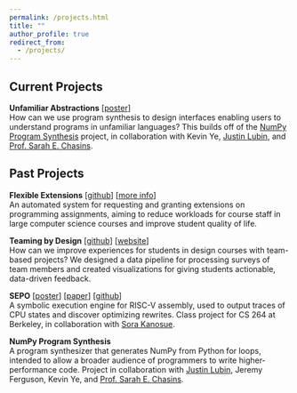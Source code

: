 ```yaml
---
permalink: /projects.html
title: ""
author_profile: true
redirect_from: 
  - /projects/
---
```


## Current Projects
__Unfamiliar Abstractions__ [[poster](../files/epic-poster-sp23.pdf)] \
How can we use program synthesis to design interfaces enabling users to understand programs in unfamiliar languages? This builds off of the [NumPy Program Synthesis](#numpy) project, in collaboration with Kevin Ye, [Justin Lubin](https://jlubin.net), and [Prof. Sarah E. Chasins](https://schasins.com).

## Past Projects
__Flexible Extensions__ [[github](https://github.com/cs161-staff/extensions)] [[more info](https://acelab.berkeley.edu/projects/flextensions/)] \
An automated system for requesting and granting extensions on programming assignments, aiming to reduce workloads for course staff in large computer science courses and improve student quality of life.

__Teaming by Design__ [[github](https://github.com/teamingbydesign/txd-pipeline)] [[website](https://www.teamingxdesign.com/)] \
How can we improve experiences for students in design courses with team-based projects? We designed a data pipeline for processing surveys of team members and created visualizations for giving students actionable, data-driven feedback.

__SEPO__ [[poster](../files/sepo-poster.pdf)] [[paper](../files/sepo-paper.pdf)] [[github](https://github.com/skberkeley/sepo)] \
A symbolic execution engine for RISC-V assembly, used to output traces of CPU states and discover optimizing rewrites. Class project for CS 264 at Berkeley, in collaboration with [Sora Kanosue](https://skanosue.com).

__NumPy Program Synthesis__ <a name="numpy"></a> \
A program synthesizer that generates NumPy from Python for loops, intended to allow a broader audience of programmers to write higher-performance code. Project in collaboration with [Justin Lubin](https://jlubin.net), Jeremy Ferguson, Kevin Ye, and [Prof. Sarah E. Chasins](https://schasins.com).